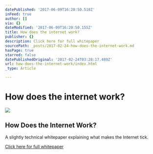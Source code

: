 ```yaml
---
datePublished: '2017-06-09T16:20:50.518Z'
inFeed: true
author: []
via: {}
dateModified: '2017-06-09T16:20:50.155Z'
title: How does the internet work?
publisher: {}
description: Click here for full whitepaper
sourcePath: _posts/2017-02-24-how-does-the-internet-work.md
hasPage: true
starred: false
datePublishedOriginal: '2017-02-24T03:28:17.489Z'
url: how-does-the-internet-work/index.html
_type: Article

---
```

# How does the internet work?

<article style=""><img src="https://s3-us-west-2.amazonaws.com/the-grid-img/p/fa956fddf4fda06bd13640dcd03c976a3a312662.gif" /><h1>How Does the Internet Work?</h1><p>A slightly technical whitepaper explaining what makes the Internet tick.</p></article>

[Click here for full whitepaper][0]

[0]: https://web.stanford.edu/class/msande91si/www-spr04/readings/week1/InternetWhitepaper.htm